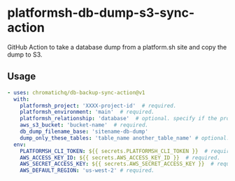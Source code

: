 # platformsh-db-dump-s3-sync-action

GitHub Action to take a database dump from a platform.sh site and copy the dump to S3.

## Usage

```yaml
- uses: chromatichq/db-backup-sync-action@v1
  with:
    platformsh_project: 'XXXX-project-id'  # required.
    platformsh_environment: 'main'  # required.
    platformsh_relationship: 'database'  # optional. specify if the project has multiple databases.
    aws_s3_bucket: 'bucket-name'  # required.
    db_dump_filename_base: 'sitename-db-dump'
    dump_only_these_tables: 'table_name another_table_name' # optional. limit the tables being dumped, separate the table names with spaces.
  env:
    PLATFORMSH_CLI_TOKEN: ${{ secrets.PLATFORMSH_CLI_TOKEN }}  # required.
    AWS_ACCESS_KEY_ID: ${{ secrets.AWS_ACCESS_KEY_ID }}  # required.
    AWS_SECRET_ACCESS_KEY: ${{ secrets.AWS_SECRET_ACCESS_KEY }}  # required.
    AWS_DEFAULT_REGION: 'us-west-2' # required.
```
